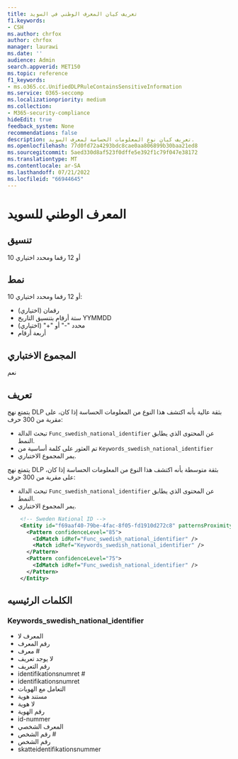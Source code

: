 ```yaml
---
title: تعريف كيان المعرف الوطني في السويد
f1.keywords:
- CSH
ms.author: chrfox
author: chrfox
manager: laurawi
ms.date: ''
audience: Admin
search.appverid: MET150
ms.topic: reference
f1_keywords:
- ms.o365.cc.UnifiedDLPRuleContainsSensitiveInformation
ms.service: O365-seccomp
ms.localizationpriority: medium
ms.collection:
- M365-security-compliance
hideEdit: true
feedback_system: None
recommendations: false
description: تعريف كيان نوع المعلومات الحساسة لمعرف السويد.
ms.openlocfilehash: 77d0fd72a4293bdc8cae0aa806899b30baa21ed8
ms.sourcegitcommit: 5aed330d8af523f0dffe5e392f1c79f047e38172
ms.translationtype: MT
ms.contentlocale: ar-SA
ms.lasthandoff: 07/21/2022
ms.locfileid: "66944645"
---
```

# <a name="sweden-national-id"></a>المعرف الوطني للسويد

## <a name="format"></a>تنسيق

10 أو 12 رقما ومحدد اختياري

## <a name="pattern"></a>نمط

10 أو 12 رقما ومحدد اختياري:

- رقمان (اختياري)
- ستة أرقام بتنسيق التاريخ YYMMDD
- محدد "-" أو "+" (اختياري)
- أربعة أرقام

## <a name="checksum"></a>المجموع الاختباري

نعم

## <a name="definition"></a>تعريف

يتمتع نهج DLP بثقة عالية بأنه اكتشف هذا النوع من المعلومات الحساسة إذا كان، على مقربة من 300 حرف:

- تبحث الدالة `Func_swedish_national_identifier` عن المحتوى الذي يطابق النمط.
- تم العثور على كلمة أساسية من `Keywords_swedish_national_identifier`
- يمر المجموع الاختباري.

يتمتع نهج DLP بثقة متوسطة بأنه اكتشف هذا النوع من المعلومات الحساسة إذا كان، على مقربة من 300 حرف:

- تبحث الدالة `Func_swedish_national_identifier` عن المحتوى الذي يطابق النمط.
- يمر المجموع الاختباري.

```xml
    <!-- Sweden National ID -->
    <Entity id="f69aaf40-79be-4fac-8f05-fd1910d272c8" patternsProximity="300" recommendedConfidence="85">
      <Pattern confidenceLevel="85">
        <IdMatch idRef="Func_swedish_national_identifier" />
        <Match idRef="Keywords_swedish_national_identifier" />
      </Pattern>
      <Pattern confidenceLevel="75">
        <IdMatch idRef="Func_swedish_national_identifier" />
      </Pattern>
    </Entity>
```

## <a name="keywords"></a>الكلمات الرئيسيه

### <a name="keywords_swedish_national_identifier"></a>Keywords_swedish_national_identifier

- المعرف لا
- رقم المعرف
- معرف #
- لا يوجد تعريف
- رقم التعريف
- identifikationsnumret #
- identifikationsnumret
- التعامل مع الهويات
- مستند هوية
- لا هوية
- رقم الهوية
- id-nummer
- المعرف الشخصي
- رقم الشخص #
- رقم الشخص
- skatteidentifikationsnummer